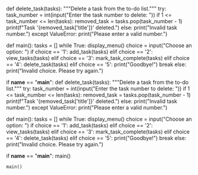 def delete_task(tasks):
    """Delete a task from the to-do list."""
    try:
        task_number = int(input("Enter the task number to delete: "))
        if 1 <= task_number <= len(tasks):
            removed_task = tasks.pop(task_number - 1)
            print(f"Task '{removed_task['title']}' deleted.")
        else:
            print("Invalid task number.")
    except ValueError:
        print("Please enter a valid number.")

def main():
    tasks = []
    while True:
        display_menu()
        choice = input("Choose an option: ")
        if choice == '1':
            add_task(tasks)
        elif choice == '2':
            view_tasks(tasks)
        elif choice == '3':
            mark_task_complete(tasks)
        elif choice == '4':
            delete_task(tasks)
        elif choice == '5':
            print("Goodbye!")
            break
        else:
            print("Invalid choice. Please try again.")

if __name__ == "__main__":
def delete_task(tasks):
    """Delete a task from the to-do list."""
    try:
        task_number = int(input("Enter the task number to delete: "))
        if 1 <= task_number <= len(tasks):
            removed_task = tasks.pop(task_number - 1)
            print(f"Task '{removed_task['title']}' deleted.")
        else:
            print("Invalid task number.")
    except ValueError:
        print("Please enter a valid number.")

def main():
    tasks = []
    while True:
        display_menu()
        choice = input("Choose an option: ")
        if choice == '1':
            add_task(tasks)
        elif choice == '2':
            view_tasks(tasks)
        elif choice == '3':
            mark_task_complete(tasks)
        elif choice == '4':
            delete_task(tasks)
        elif choice == '5':
            print("Goodbye!")
            break
        else:
            print("Invalid choice. Please try again.")

if __name__ == "__main__":
    main()



    main()



